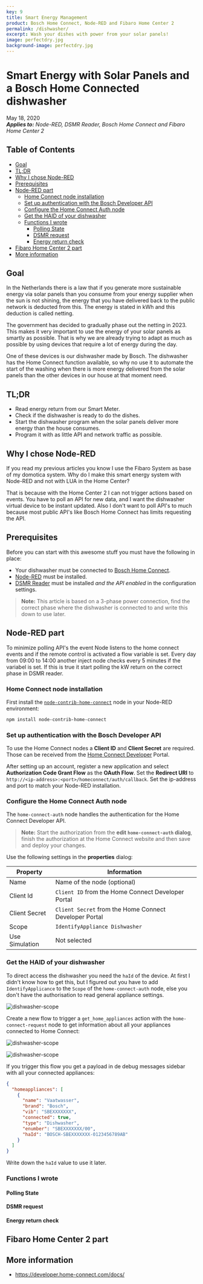 ```yaml
---
key: 9
title: Smart Energy Management
product: Bosch Home Connect, Node-RED and Fibaro Home Center 2
permalink: /dishwasher/
excerpt: Wash your dishes with power from your solar panels!
image: perfectdry.jpg
background-image: perfectdry.jpg
---
```


# Smart Energy with Solar Panels and a Bosch Home Connected dishwasher<!-- omit in toc -->

May 18, 2020   
_**Applies to:** Node-RED, DSMR Reader, Bosch Home Connect and Fibaro Home Center 2_

## Table of Contents<!-- omit in toc -->

- [Goal](#goal)
- [TL;DR](#tldr)
- [Why I chose Node-RED](#why-i-chose-node-red)
- [Prerequisites](#prerequisites)
- [Node-RED part](#node-red-part)
  - [Home Connect node installation](#home-connect-node-installation)
  - [Set up authentication with the Bosch Developer API](#set-up-authentication-with-the-bosch-developer-api)
  - [Configure the Home Connect Auth node](#configure-the-home-connect-auth-node)
  - [Get the HAID of your dishwasher](#get-the-haid-of-your-dishwasher)
  - [Functions I wrote](#functions-i-wrote)
    - [Polling State](#polling-state)
    - [DSMR request](#dsmr-request)
    - [Energy return check](#energy-return-check)
- [Fibaro Home Center 2 part](#fibaro-home-center-2-part)
- [More information](#more-information)

## Goal

In the Netherlands there is a law that if you generate more sustainable energy via solar panels than you consume from your energy supplier when the sun is not shining, the energy that you have delivered back to the public network is deducted from this. The energy is stated in kWh and this deduction is called netting.

The government has decided to gradually phase out the netting in 2023. This makes it very important to use the energy of your solar panels as smartly as possible. That is why we are already trying to adapt as much as possible by using devices that require a lot of energy during the day.

One of these devices is our dishwasher made by Bosch. The dishwasher has the Home Connect function available, so why no use it to automate the start of the washing when there is more energy delivered from the solar panels than the other devices in our house at that moment need.

## TL;DR

* Read energy return from our Smart Meter.
* Check if the dishwasher is ready to do the dishes.
* Start the dishwasher program when the solar panels deliver more energy than the house consumes.
* Program it with as little API and network traffic as possible.

## Why I chose Node-RED

If you read my previous articles you know I use the Fibaro System as base of my domotica system. Why do I make this smart energy system with Node-RED and not with LUA in the Home Center?

That is because with the Home Center 2 I can not trigger actions based on events. You have to poll an API for new data, and I want the dishwasher virtual device to be instant updated. Also I don't want to poll API's to much because most public API's like Bosch Home Connect has limits requesting the API.

## Prerequisites

Before you can start with this awesome stuff you must have the following in place:

* Your dishwasher must be connected to [Bosch Home Connect](https://apps.apple.com/nl/app/home-connect-app/id901397789).
* [Node-RED](https://nodered.org/) must be installed.
* [DSMR Reader](https://github.com/dennissiemensma/dsmr-reader) must be installed *and the API enabled* in the configuration settings.

> **Note:** This article is based on a 3-phase power connection, find the correct phase where the dishwasher is connected to and write this down to use later.

## Node-RED part

To minimize polling API's the event Node listens to the home connect events and if the remote control is activated a flow variable is set. Every day from 09:00 to 14:00 another inject node checks every 5 minutes if the variabel is set. If this is true it start polling the kW return on the correct phase in DSMR reader.

### Home Connect node installation

First install the [`node-contrib-home-connect`](https://www.npmjs.com/package/node-red-contrib-homeconnect) node in your Node-RED environment:

```bash
npm install node-contrib-home-connect
```

### Set up authentication with the Bosch Developer API

To use the Home Connect nodes a **Client ID** and **Client Secret** are required. Those can be received from the [Home Connect Developer](https://developer.home-connect.com/) Portal.

After setting up an account, register a new application and select **Authorization Code Grant Flow** as the **OAuth Flow**.
Set the **Redirect URI** to `http://<ip-address>:<port>/homeconnect/auth/callback`. Set the ip-address and port to match your Node-RED installation.

### Configure the Home Connect Auth node

The `home-connect-auth` node handles the authentication for the Home Connect Developer API.

> **Note:** Start the authorization from the **edit `home-connect-auth` dialog**, finish the authorization at the Home Connect website and then save and deploy your changes.

Use the following settings in the **properties** dialog:

| Property       | Information                                                            |
| -------------- | ---------------------------------------------------------------------- |
| Name           | Name of the node (optional)                                            |
| Client Id	     | `Client ID` from the Home Connect Developer Portal     |
| Client Secret	 | `Client Secret` from the Home Connect Developer Portal |
| Scope          | `IdentifyAppliance Dishwasher`                                         |
| Use Simulation | Not selected                                                           |

### Get the HAID of your dishwasher

To direct access the dishwasher you need the `haId` of the device. At first I didn't know how to get this, but I figured out you have to add `IdentifyApplicance` to the `Scope` of the `home-connect-auth` node, else you don't have the authorisation to read general appliance settings.

![dishwasher-scope](../images/screenshots/dishwasher-scope.png)

Create a new flow to trigger a `get_home_appliances` action with the `home-connect-request` node to get information about all your appliances connected to Home Connect:

![dishwasher-scope](../images/screenshots/dishwasher-getappliances-node.png)

![dishwasher-scope](../images/screenshots/dishwasher-getappliances.png)

If you trigger this flow you get a payload in de debug messages sidebar with all your connected appliances:

```json
{
  "homeappliances": [
    {
      "name": "Vaatwasser",
      "brand": "Bosch",
      "vib": "SBEXXXXXXX",
      "connected": true,
      "type": "Dishwasher",
      "enumber": "SBEXXXXXXX/00",
      "haId": "BOSCH-SBEXXXXXXX-0123456789AB"
    }
  ]
}
```

Write down the `haId` value to use it later.

### Functions I wrote

#### Polling State

#### DSMR request

#### Energy return check

## Fibaro Home Center 2 part

## More information

* https://developer.home-connect.com/docs/